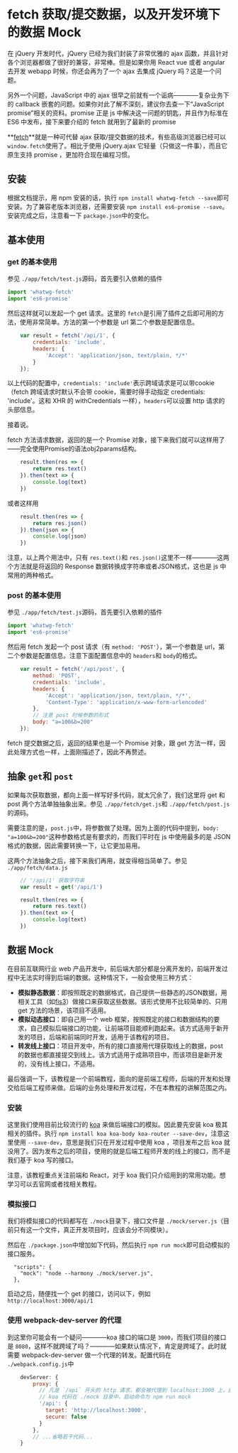 # fetch 获取/提交数据，以及开发环境下的数据 Mock

在 jQuery 开发时代，jQuery 已经为我们封装了非常优雅的 ajax 函数，并且针对各个浏览器都做了很好的兼容，非常棒。但是如果你用 React vue 或者 angular 去开发 webapp 时候，你还会再为了一个 ajax 去集成 jQuery 吗？这是一个问题。

另外一个问题，JavaScript 中的 ajax 很早之前就有一个诟病————复杂业务下的 callback 嵌套的问题。如果你对此了解不深刻，建议你去查一下“JavaScript promise”相关的资料。promise 正是 js 中解决这一问题的钥匙，并且作为标准在 ES6 中发布，接下来要介绍的 fetch 就用到了最新的 promise

**[fetch](https://github.com/github/fetch)**就是一种可代替 ajax 获取/提交数据的技术，有些高级浏览器已经可以 `window.fetch`使用了。相比于使用 jQuery.ajax 它轻量（只做这一件事），而且它原生支持 promise ，更加符合现在编程习惯。

## 安装

根据文档提示，用 npm 安装的话，执行 `npm install whatwg-fetch --save`即可安装。为了兼容老版本浏览器，还需要安装 `npm install es6-promise --save`。安装完成之后，注意看一下 `package.json`中的变化。

## 基本使用

### get 的基本使用

参见 `./app/fetch/test.js`源码，首先要引入依赖的插件

```js
import 'whatwg-fetch'
import 'es6-promise'
```

然后这样就可以发起一个 get 请求。这里的 `fetch`是引用了插件之后即可用的方法，使用非常简单。方法的第一个参数是 url 第二个参数是配置信息。

```js
    var result = fetch('/api/1', {
        credentials: 'include',
        headers: {
            'Accept': 'application/json, text/plain, */*'
        }
    });
```

以上代码的配置中，`credentials: 'include'`表示跨域请求是可以带cookie（fetch 跨域请求时默认不会带 cookie，需要时得手动指定 credentials: 'include'。这和 XHR 的 withCredentials 一样），`headers`可以设置 http 请求的头部信息。

接着说。

fetch 方法请求数据，返回的是一个 Promise 对象，接下来我们就可以这样用了——完全使用Promise的语法obj2params结构。

```js
    result.then(res => {
        return res.text()
    }).then(text => {
        console.log(text)
    })
```

或者这样用

```js
    result.then(res => {
        return res.json()
    }).then(json => {
        console.log(json)
    })
```

注意，以上两个用法中，只有 `res.text()`和 `res.json()`这里不一样————这两个方法就是将返回的 Response 数据转换成字符串或者JSON格式，这也是 js 中常用的两种格式。

### post 的基本使用

参见 `./app/fetch/test.js`源码，首先要引入依赖的插件

```js
import 'whatwg-fetch'
import 'es6-promise'
```

然后用 fetch 发起一个 post 请求（有 `method: 'POST'`），第一个参数是 url，第二个参数是配置信息。注意下面配置信息中的 `headers`和 `body`的格式。

```js
    var result = fetch('/api/post', {
        method: 'POST',
        credentials: 'include',
        headers: {
            'Accept': 'application/json, text/plain, */*',
            'Content-Type': 'application/x-www-form-urlencoded'
        },
        // 注意 post 时候参数的形式
        body: "a=100&b=200"
    });
```

fetch 提交数据之后，返回的结果也是一个 Promise 对象，跟 get 方法一样，因此处理方式也一样，上面刚描述了，因此不再赘述。

## 抽象 `get`和 `post`

如果每次获取数据，都向上面一样写好多代码，就太冗余了，我们这里将 get 和 post 两个方法单独抽象出来。参见 `./app/fetch/get.js`和 `./app/fetch/post.js`的源码。

需要注意的是，`post.js`中，将参数做了处理。因为上面的代码中提到，`body: "a=100&b=200"`这种参数格式是有要求的，而我们平时在 js 中使用最多的是 JSON 格式的数据，因此需要转换一下，让它更加易用。

这两个方法抽象之后，接下来我们再用，就变得相当简单了。参见 `./app/fetch/data.js`

```js
    // '/api/1' 获取字符串
    var result = get('/api/1')

    result.then(res => {
        return res.text()
    }).then(text => {
        console.log(text)
    })
```

## 数据 Mock

在目前互联网行业 web 产品开发中，前后端大部分都是分离开发的，前端开发过程中无法实时得到后端的数据。这种情况下，一般会使用三种方式：

- **模拟静态数据**：即按照既定的数据格式，自己提供一些静态的JSON数据，用相关工具（如[fis3](http://fis.baidu.com/fis3/docs/node-mock.html)）做接口来获取这些数据。该形式使用不比较简单的、只用 get 方法的场景，该项目不适用。
- **模拟动态接口**：即自己用一个 web 框架，按照既定的接口和数据结构的要求，自己模拟后端接口的功能，让前端项目能顺利跑起来。该方式适用于新开发的项目，后端和前端同时开发，适用于该教程的项目。
- **转发线上接口**：项目开发中，所有的接口直接用代理获取线上的数据，post 的数据也都直接提交到线上。该方式适用于成熟项目中，而该项目是新开发的，没有线上接口，不适用。

最后强调一下，该教程是一个前端教程，面向的是前端工程师，后端的开发和处理交给后端工程师来做。后端的业务处理和开发过程，不在本教程的讲解范围之内。

### 安装

这里我们使用目前比较流行的 [koa](http://koa.bootcss.com/) 来做后端接口的模拟。因此要先安装 koa 极其相关的插件。执行 `npm install koa koa-body koa-router --save-dev`，注意这里使用 `--save-dev`，意思是我们只在开发过程中使用 koa ，项目发布之后 koa 就没用了。因为发布之后的项目，使用的就是后端工程师开发的线上的接口，而不是我们基于 koa 写的接口。

注意，该教程重点关注前端和 React，对于 koa 我们只介绍用到的常用功能。想学习可以去官网或者找相关教程。

### 模拟接口

我们将模拟接口的代码都写在 `./mock`目录下，接口文件是 `./mock/server.js`（目前只有这一个文件，真正开发项目时，应该会分不同模块）。

然后在 `./package.json`中增加如下代码，然后执行 `npm run mock`即可启动模拟的接口服务。

```
  "scripts": {
    "mock": "node --harmony ./mock/server.js",
  },
```

启动之后，随便找一个 get 的接口，访问以下，例如 `http://localhost:3000/api/1`

### 使用 webpack-dev-server 的代理

到这里你可能会有一个疑问————koa 接口的端口是 `3000`，而我们项目的接口是 `8080`，这样不就跨域了吗？————如果默认情况下，肯定是跨域了。此时就需要 webpack-dev-server 做一个代理的转发。配置代码在 `./webpack.config.js`中

```js
    devServer: {
        proxy: {
          // 凡是 `/api` 开头的 http 请求，都会被代理到 localhost:3000 上，由 koa 提供 mock 数据。
          // koa 代码在 ./mock 目录中，启动命令为 npm run mock
          '/api': {
            target: 'http://localhost:3000',
            secure: false
          }
        },
        // ...省略若干代码...
    }
```
